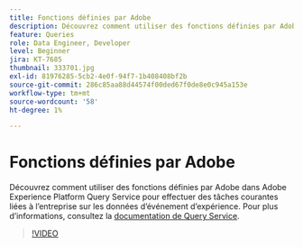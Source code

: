 ```yaml
---
title: Fonctions définies par Adobe
description: Découvrez comment utiliser des fonctions définies par Adobe dans Adobe Experience Platform Query Service pour effectuer des tâches courantes liées à l’entreprise sur les données d’événement d’expérience.
feature: Queries
role: Data Engineer, Developer
level: Beginner
jira: KT-7685
thumbnail: 333701.jpg
exl-id: 81976285-5cb2-4e0f-94f7-1b408408bf2b
source-git-commit: 286c85aa88d44574f00ded67f0de8e0c945a153e
workflow-type: tm+mt
source-wordcount: '58'
ht-degree: 1%

---
```


# Fonctions définies par Adobe

Découvrez comment utiliser des fonctions définies par Adobe dans Adobe Experience Platform Query Service pour effectuer des tâches courantes liées à l’entreprise sur les données d’événement d’expérience. Pour plus d’informations, consultez la [documentation de Query Service](https://experienceleague.adobe.com/docs/experience-platform/query/home.html?lang=fr).

>[!VIDEO](https://video.tv.adobe.com/v/3414049?learn=on&enablevpops&captions=fre_fr)
